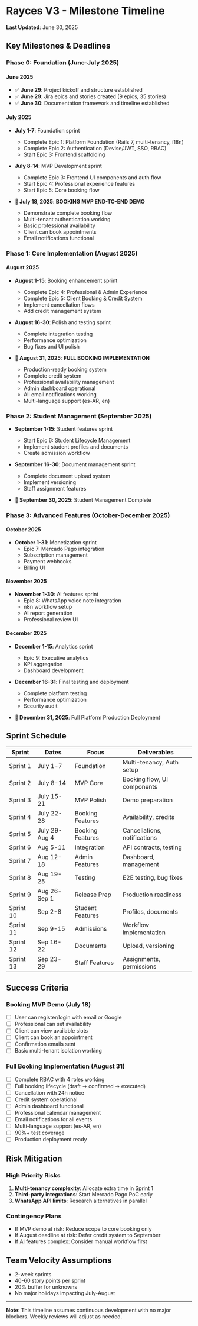 # Rayces V3 - Milestone Timeline

**Last Updated**: June 30, 2025

## Key Milestones & Deadlines

### Phase 0: Foundation (June-July 2025)

#### June 2025
- ✅ **June 29**: Project kickoff and structure established
- ✅ **June 29**: Jira epics and stories created (9 epics, 35 stories)
- ✅ **June 30**: Documentation framework and timeline established

#### July 2025
- **July 1-7**: Foundation sprint
  - Complete Epic 1: Platform Foundation (Rails 7, multi-tenancy, i18n)
  - Complete Epic 2: Authentication (Devise/JWT, SSO, RBAC)
  - Start Epic 3: Frontend scaffolding
  
- **July 8-14**: MVP Development sprint
  - Complete Epic 3: Frontend UI components and auth flow
  - Start Epic 4: Professional experience features
  - Start Epic 5: Core booking flow
  
- **🎯 July 18, 2025**: **BOOKING MVP END-TO-END DEMO**
  - Demonstrate complete booking flow
  - Multi-tenant authentication working
  - Basic professional availability
  - Client can book appointments
  - Email notifications functional

### Phase 1: Core Implementation (August 2025)

#### August 2025
- **August 1-15**: Booking enhancement sprint
  - Complete Epic 4: Professional & Admin Experience
  - Complete Epic 5: Client Booking & Credit System
  - Implement cancellation flows
  - Add credit management system
  
- **August 16-30**: Polish and testing sprint
  - Complete integration testing
  - Performance optimization
  - Bug fixes and UI polish
  
- **🎯 August 31, 2025**: **FULL BOOKING IMPLEMENTATION**
  - Production-ready booking system
  - Complete credit system
  - Professional availability management
  - Admin dashboard operational
  - All email notifications working
  - Multi-language support (es-AR, en)

### Phase 2: Student Management (September 2025)

- **September 1-15**: Student features sprint
  - Start Epic 6: Student Lifecycle Management
  - Implement student profiles and documents
  - Create admission workflow
  
- **September 16-30**: Document management sprint
  - Complete document upload system
  - Implement versioning
  - Staff assignment features
  
- **🎯 September 30, 2025**: Student Management Complete

### Phase 3: Advanced Features (October-December 2025)

#### October 2025
- **October 1-31**: Monetization sprint
  - Epic 7: Mercado Pago integration
  - Subscription management
  - Payment webhooks
  - Billing UI

#### November 2025
- **November 1-30**: AI features sprint
  - Epic 8: WhatsApp voice note integration
  - n8n workflow setup
  - AI report generation
  - Professional review UI

#### December 2025
- **December 1-15**: Analytics sprint
  - Epic 9: Executive analytics
  - KPI aggregation
  - Dashboard development
  
- **December 16-31**: Final testing and deployment
  - Complete platform testing
  - Performance optimization
  - Security audit
  
- **🎯 December 31, 2025**: Full Platform Production Deployment

## Sprint Schedule

| Sprint | Dates | Focus | Deliverables |
|--------|--------|--------|--------------|
| Sprint 1 | July 1-7 | Foundation | Multi-tenancy, Auth setup |
| Sprint 2 | July 8-14 | MVP Core | Booking flow, UI components |
| Sprint 3 | July 15-21 | MVP Polish | Demo preparation |
| Sprint 4 | July 22-28 | Booking Features | Availability, credits |
| Sprint 5 | July 29-Aug 4 | Booking Features | Cancellations, notifications |
| Sprint 6 | Aug 5-11 | Integration | API contracts, testing |
| Sprint 7 | Aug 12-18 | Admin Features | Dashboard, management |
| Sprint 8 | Aug 19-25 | Testing | E2E testing, bug fixes |
| Sprint 9 | Aug 26-Sep 1 | Release Prep | Production readiness |
| Sprint 10 | Sep 2-8 | Student Features | Profiles, documents |
| Sprint 11 | Sep 9-15 | Admissions | Workflow implementation |
| Sprint 12 | Sep 16-22 | Documents | Upload, versioning |
| Sprint 13 | Sep 23-29 | Staff Features | Assignments, permissions |

## Success Criteria

### Booking MVP Demo (July 18)
- [ ] User can register/login with email or Google
- [ ] Professional can set availability
- [ ] Client can view available slots
- [ ] Client can book an appointment
- [ ] Confirmation emails sent
- [ ] Basic multi-tenant isolation working

### Full Booking Implementation (August 31)
- [ ] Complete RBAC with 4 roles working
- [ ] Full booking lifecycle (draft → confirmed → executed)
- [ ] Cancellation with 24h notice
- [ ] Credit system operational
- [ ] Admin dashboard functional
- [ ] Professional calendar management
- [ ] Email notifications for all events
- [ ] Multi-language support (es-AR, en)
- [ ] 90%+ test coverage
- [ ] Production deployment ready

## Risk Mitigation

### High Priority Risks
1. **Multi-tenancy complexity**: Allocate extra time in Sprint 1
2. **Third-party integrations**: Start Mercado Pago PoC early
3. **WhatsApp API limits**: Research alternatives in parallel

### Contingency Plans
- If MVP demo at risk: Reduce scope to core booking only
- If August deadline at risk: Defer credit system to September
- If AI features complex: Consider manual workflow first

## Team Velocity Assumptions
- 2-week sprints
- 40-60 story points per sprint
- 20% buffer for unknowns
- No major holidays impacting July-August

---

**Note**: This timeline assumes continuous development with no major blockers. Weekly reviews will adjust as needed.